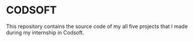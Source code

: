 # CODSOFT
This repository contains the source code of my all five projects that I made during my internship in Codsoft.
